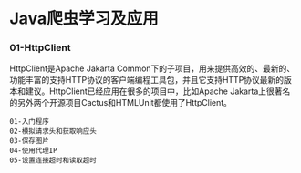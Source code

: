 # Java爬虫学习及应用

### 01-HttpClient
HttpClient是Apache Jakarta Common下的子项目，用来提供高效的、最新的、功能丰富的支持HTTP协议的客户端编程工具包，并且它支持HTTP协议最新的版本和建议。HttpClient已经应用在很多的项目中，比如Apache Jakarta上很著名的另外两个开源项目Cactus和HTMLUnit都使用了HttpClient。
```
01-入门程序
02-模拟请求头和获取响应头
03-保存图片
04-使用代理IP
05-设置连接超时和读取超时
```
<br><br>
